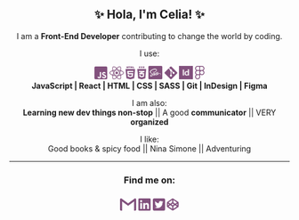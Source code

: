 <h2 align="center">✨ Hola, I'm Celia! ✨</h2>

<p align="center">I am a <b>Front-End Developer</b> contributing to change the world by coding.</p>

<p align="center">I use:</p>

<div align="center">
<img height="23px" src="./img/javascript.svg" alt="JavaScript logo"/>
<img height="23px" src="./img/reactjs.svg" alt="React logo"/>
<img height="23px" src="./img/html.svg" alt="HTML5 logo"/>
<img height="23px" src="./img/css.svg" alt="CSS logo"/>
<img height="24.5px" src="./img/sass.svg" alt="SASS logo"/>
<img height="23px" src="./img/git.svg" alt="Git logo"/>
<img height="24.5x" src="./img/indesign.svg" alt="Indesign logo"/>
<img height="24.5x" src="./img/figma.svg" alt="Figma logo"/> <br> <b>JavaScript | React | HTML | CSS | SASS | Git | InDesign | Figma</b></div>
<p align="center"></p>
<p align="center" margin-top="24px">I am also:<br>
<b>Learning new dev things non-stop</b> || A good <b>communicator</b> || VERY <b>organized</b></p>

<p align="center">I like:<br>
Good books & spicy food || Nina Simone || Adventuring</p>

<p align="center"></p>

<hr>
<h3 align="center">Find me on:<h3>
<p align="center"><a href="mailto:celiamartinfern@gmail.com"><img height="22px" src="./img/gmail.svg" alt="Gmail logo"/></a>
<a href="https://www.linkedin.com/in/celiamf/"><img height="22px" src="./img/linkedin.svg" alt="LinkedIn logo"/></a>
<a href="https://twitter.com/celmrt"><img height="22px" src="./img/twitter.svg" alt="Twitter logo"/></a>
<a href="https://codepen.io/Celiamf"><img height="22px" src="./img/codepen.svg" alt="Codepen logo"/></a></p>

